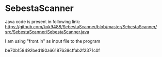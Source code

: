 SebestaScanner
==============

Java code is present in following link: 
https://github.com/kxk9488/SebestaScanner/blob/master/SebestaScanner/src/SebestaScanner/SebestaScanner.java

I am using "front.in" as input file to the program

be70b158492bed190a66187638cffab2f2371c0f
